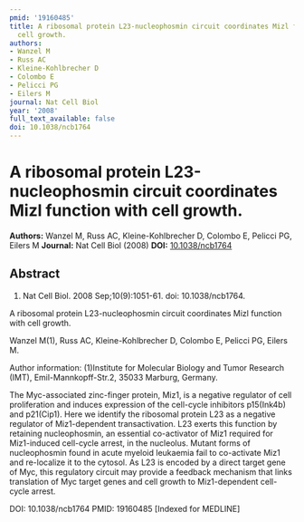 ```yaml
---
pmid: '19160485'
title: A ribosomal protein L23-nucleophosmin circuit coordinates Mizl function with
  cell growth.
authors:
- Wanzel M
- Russ AC
- Kleine-Kohlbrecher D
- Colombo E
- Pelicci PG
- Eilers M
journal: Nat Cell Biol
year: '2008'
full_text_available: false
doi: 10.1038/ncb1764
---
```


# A ribosomal protein L23-nucleophosmin circuit coordinates Mizl function with cell growth.
**Authors:** Wanzel M, Russ AC, Kleine-Kohlbrecher D, Colombo E, Pelicci PG, Eilers M
**Journal:** Nat Cell Biol (2008)
**DOI:** [10.1038/ncb1764](https://doi.org/10.1038/ncb1764)

## Abstract

1. Nat Cell Biol. 2008 Sep;10(9):1051-61. doi: 10.1038/ncb1764.

A ribosomal protein L23-nucleophosmin circuit coordinates Mizl function with 
cell growth.

Wanzel M(1), Russ AC, Kleine-Kohlbrecher D, Colombo E, Pelicci PG, Eilers M.

Author information:
(1)Institute for Molecular Biology and Tumor Research (IMT), 
Emil-Mannkopff-Str.2, 35033 Marburg, Germany.

The Myc-associated zinc-finger protein, Miz1, is a negative regulator of cell 
proliferation and induces expression of the cell-cycle inhibitors p15(Ink4b) and 
p21(Cip1). Here we identify the ribosomal protein L23 as a negative regulator of 
Miz1-dependent transactivation. L23 exerts this function by retaining 
nucleophosmin, an essential co-activator of Miz1 required for Miz1-induced 
cell-cycle arrest, in the nucleolus. Mutant forms of nucleophosmin found in 
acute myeloid leukaemia fail to co-activate Miz1 and re-localize it to the 
cytosol. As L23 is encoded by a direct target gene of Myc, this regulatory 
circuit may provide a feedback mechanism that links translation of Myc target 
genes and cell growth to Miz1-dependent cell-cycle arrest.

DOI: 10.1038/ncb1764
PMID: 19160485 [Indexed for MEDLINE]
